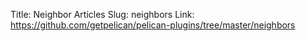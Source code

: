 Title: Neighbor Articles
Slug: neighbors
Link: https://github.com/getpelican/pelican-plugins/tree/master/neighbors
